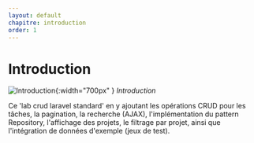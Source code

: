 ```yaml
---
layout: default
chapitre: introduction
order: 1
---
```


# Introduction

![Introduction](./images/introduction.png){:width="700px" }
*Introduction*
<!-- note -->

Ce 'lab crud laravel standard' en y ajoutant les opérations CRUD pour les tâches, la pagination, la recherche (AJAX), l'implémentation du pattern Repository, l'affichage des projets, le filtrage par projet, ainsi que l'intégration de données d'exemple (jeux de test).

